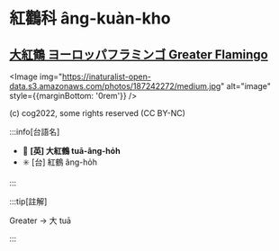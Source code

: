 # 紅鸛科 âng-kuàn-kho

## [大紅鶴 ヨーロッパフラミンゴ Greater Flamingo](https://ebird.org/species/grefla3)

<Image img="https://inaturalist-open-data.s3.amazonaws.com/photos/187242272/medium.jpg" alt="image" style={{marginBottom: '0rem'}} />

<p className="image-caption">
(c) cog2022, some rights reserved (CC BY-NC)
</p>

:::info[台語名]

- 🎯 **[英] 大紅鶴 tuā-âng-ho̍h**
- ✳️ [台] 紅鶴 âng-ho̍h

:::

:::tip[註解]

Greater -> 大 tuā

:::
